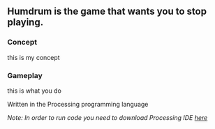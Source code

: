 ## Humdrum is the game that wants you to stop playing.

### Concept
this is my concept

### Gameplay
this is what you do


Written in the Processing programming language

_Note: In order to run code you need to download Processing IDE [here](https://processing.org/download/)_